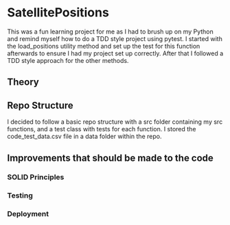 # SatellitePositions
This was a fun learning project for me as I had to brush up on my Python and remind myself how to do a TDD style project using pytest.
I started with the load_positions utility method and set up the test for this function afterwards to ensure I had my project set up correctly.
After that I followed a TDD style approach for the other methods.

## Theory


## Repo Structure
I decided to follow a basic repo structure with a src folder containing my src functions, and a test class with tests for each function.
I stored the code_test_data.csv file in a data folder within the repo. 

## Improvements that should be made to the code

### SOLID Principles

### Testing

### Deployment
